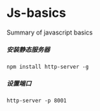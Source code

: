 # Js-basics
Summary of javascript basics

##### 安装静态服务器
    npm install http-server -g

##### 设置端口 
    http-server -p 8001